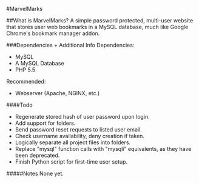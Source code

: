 #MarvelMarks

##What is MarvelMarks?
A simple password protected, multi-user website that stores user web bookmarks in a MySQL database, much like Google Chrome's bookmark manager addon.

###Dependencies + Additional Info
Dependencies:

 - MySQL
 - A MySQL Database
 - PHP 5.5
 
 Recommended:
 - Webserver (Apache, NGINX, etc.)
 
 ####Todo
 - Regenerate stored hash of user password upon login.
 - Add support for folders.
 - Send password reset requests to listed user email.
 - Check username availability, deny creation if taken.
 - Logically separate all project files into folders.
 - Replace "mysql" function calls with "mysqli" equivalents, as they have been deprecated.
 - Finish Python script for first-time user setup.
 
 #####Notes
 None yet.